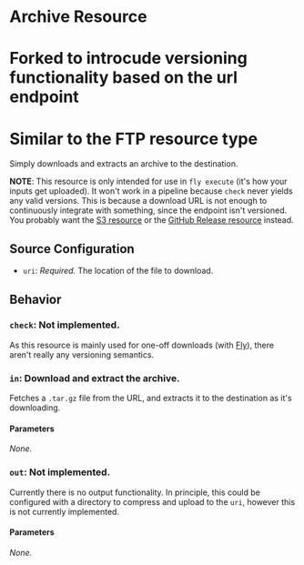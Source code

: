 # Archive Resource

# Forked to introcude versioning functionality based on the url endpoint
# Similar to the FTP resource type

Simply downloads and extracts an archive to the destination.

**NOTE**: This resource is only intended for use in `fly execute` (it's how
your inputs get uploaded). It won't work in a pipeline because `check` never
yields any valid versions. This is because a download URL is not enough to
continuously integrate with something, since the endpoint isn't versioned.
You probably want the [S3 resource](https://github.com/concourse/s3-resource)
or the [GitHub Release
resource](https://github.com/concourse/github-release-resource) instead.

## Source Configuration

* `uri`: *Required.* The location of the file to download.

## Behavior

### `check`: Not implemented.

As this resource is mainly used for one-off downloads (with
[Fly](https://github.com/concourse/fly)), there aren't really any versioning
semantics.


### `in`: Download and extract the archive.

Fetches a `.tar.gz` file from the URL, and extracts it to the destination as
it's downloading.


#### Parameters

*None.*


### `out`: Not implemented.

Currently there is no output functionality. In principle, this could be
configured with a directory to compress and upload to the `uri`, however
this is not currently implemented.

#### Parameters

*None.*
